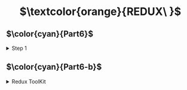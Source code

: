 <h1 align="center"> $\textcolor{orange}{REDUX\ }$
</h1>

## $\color{cyan}{Part6}$

 <details>
 <summary>
Step 1
</summary>
Testing the Reduce method.
Install deep-freeze to ensure reducer has been correctly define as an immutable function.

```
npm install redux
```

```
npm install --save-dev deep-freeze
```

### To run individual test file : -

```
run test file :
```

```
npm test -- reducer/noteReducer.test.js
```

### run specific test name or describe block name

- test name

```
npm test -- -t  "a specific note is within the returned notes"
```

- test describtion

```
  npm test -- -t 'notes'
```

</details>

## $\color{cyan}{Part6-b}$

 <details>
 <summary>
Redux ToolKit
</summary>
[Redux Toolkit](https://redux-toolkit.js.org/) is a library that solves  repetitive boilerplate code for action and reduce implemented for multiple state management. `Redux Toolkit` library for example greatly simplifies the configuration of the Redux store and offers a large variety of tools to ease state management.

```
npm install @reduxjs/toolkit

```

</details>
